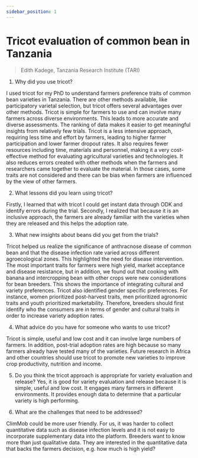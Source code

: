 ```yaml
---
sidebar_position: 1
---
```


# Tricot evaluation of common bean in Tanzania
> Edith Kadege, Tanzania Research Institute (TARI)

1.	Why did you use tricot? 

I used tricot for my PhD to understand farmers preference traits of common bean varieties in Tanzania. There are other methods available, like participatory varietal selection, but tricot offers several advantages over other methods. Tricot is simple for farmers to use and can involve many farmers across diverse environments. This leads to more accurate and diverse assessments. The ranking of data makes it easier to get meaningful insights from relatively few trials. Tricot is a less intensive approach, requiring less time and effort by farmers, leading to higher farmer participation and lower farmer dropout rates. It also requires fewer resources including time, materials and personnel, making it a very cost-effective method for evaluating agricultural varieties and technologies. It also reduces errors created with other methods when the farmers and researchers came together to evaluate the material. In those cases, some traits are not considered and there can be bias when farmers are influenced by the view of other farmers. 

2.	What lessons did you learn using tricot?  

Firstly, I learned that with tricot I could get instant data through ODK and identify errors during the trial. Secondly, I realized that because it is an inclusive approach, the farmers are already familiar with the varieties when they are released and this helps the adoption rate.

3.	What new insights about beans did you get from the trials? 

Tricot helped us realize the significance of anthracnose disease of common bean and that the disease infection rate varied across different agroecological zones. This highlighted the need for disease intervention. The most important traits for farmers were high yield, market acceptance and disease resistance, but in addition, we found out that cooking with banana and intercropping bean with other crops were new considerations for bean breeders. This shows the importance of integrating cultural and variety preferences. Tricot also identified gender specific preferences. For instance, women prioritized post-harvest traits, men prioritized agronomic traits and youth prioritized marketability. Therefore, breeders should first identify who the consumers are in terms of gender and cultural traits in order to increase variety adoption rates.

4.	What advice do you have for someone who wants to use tricot?  

Tricot is simple, useful and low cost and it can involve large numbers of farmers. In addition, post-trial adoption rates are high because so many farmers already have tested many of the varieties. Future research in Africa and other countries should use tricot to promote new varieties to improve crop productivity, nutrition and income.

5.	Do you think the tricot approach is appropriate for variety evaluation and release? 
Yes, it is good for variety evaluation and release because it is simple, useful and low cost. It engages many farmers in different environments. It provides enough data to determine that a particular variety is high performing.

6.	What are the challenges that need to be addressed? 

ClimMob could be more user friendly. For us, it was harder to collect quantitative data such as disease infection levels and it is not easy to incorporate supplementary data into the platform. Breeders want to know more than just qualitative data. They are interested in the quantitative data that backs the farmers decision, e.g. how much is high yield? 
